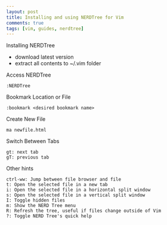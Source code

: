 ```yaml
---
layout: post
title: Installing and using NERDTree for Vim
comments: true
tags: [vim, guides, nerdtree]
---
```


Installing NERDTree

* download latest version
* extract all contents to ~/.vim folder

Access NERDTree

```
:NERDTree
```

Bookmark Location or File

```
:bookmark <desired bookmark name>
```

Create New File

```
ma newfile.html
```

Switch Between Tabs

```
gt: next tab
gT: previous tab
```

Other hints 

```
ctrl-ww: Jump between file browser and file
t: Open the selected file in a new tab
i: Open the selected file in a horizontal split window
s: Open the selected file in a vertical split window
I: Toggle hidden files
m: Show the NERD Tree menu
R: Refresh the tree, useful if files change outside of Vim
?: Toggle NERD Tree's quick help
```
